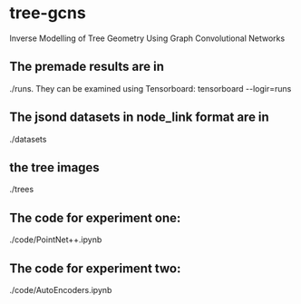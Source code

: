 # tree-gcns
Inverse Modelling of Tree Geometry Using Graph Convolutional Networks


## The premade results are in
./runs. 
They can be examined using Tensorboard:
tensorboard --logir=runs

## The jsond datasets in node_link format are in
./datasets

## the tree images 
./trees

## The code for experiment one:
./code/PointNet++.ipynb

## The code for experiment two:
./code/AutoEncoders.ipynb